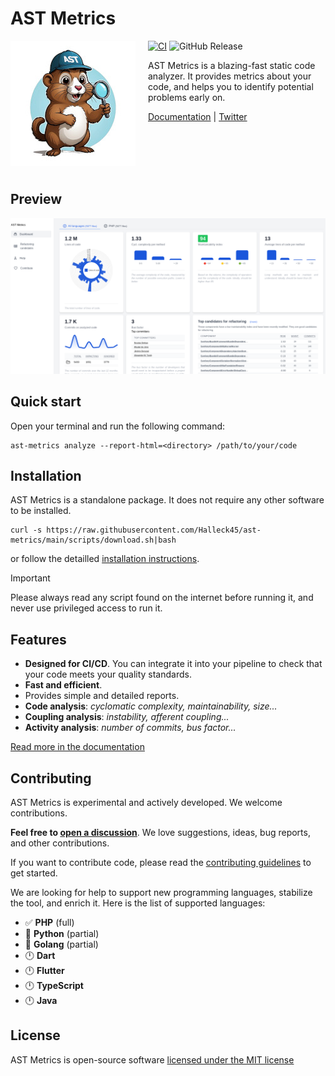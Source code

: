 # AST Metrics 

<img src="https://raw.githubusercontent.com/Halleck45/ast-metrics/main/docs/logo-ast-metrics-right.jpg" height="200px" alt="PhpMetrics" align="left" style="margin-right:20px"/>

[![CI](https://github.com/Halleck45/ast-metrics/actions/workflows/test.yml/badge.svg)](https://github.com/Halleck45/ast-metrics/actions/workflows/test.yml)
![GitHub Release](https://img.shields.io/github/v/release/Halleck45/ast-metrics)


AST Metrics is a blazing-fast static code analyzer. It provides metrics about your code, and helps you to identify potential problems early on. 

[Documentation](https://halleck45.github.io/ast-metrics/) | [Twitter](https://twitter.com/Halleck45)

<br/><br/>
<br/><br/>

## Preview

![HTML report](./docs/preview-html-report.png)

## Quick start

Open your terminal and run the following command:

```console
ast-metrics analyze --report-html=<directory> /path/to/your/code
```

## Installation

AST Metrics is a standalone package. It does not require any other software to be installed.

```console
curl -s https://raw.githubusercontent.com/Halleck45/ast-metrics/main/scripts/download.sh|bash
```

or follow the detailled [installation instructions](https://halleck45.github.io/ast-metrics/getting-started/install/).

> [!IMPORTANT]
> Please always read any script found on the internet before running it, and never use privileged access to run it.

## Features

+ **Designed for CI/CD**. You can integrate it into your pipeline to check that your code meets your quality standards.
+ **Fast and efficient**.
+ Provides simple and detailed reports.
+ **Code analysis**: *cyclomatic complexity, maintainability, size...*
+ **Coupling analysis**: *instability, afferent coupling...*
+ **Activity analysis**: *number of commits, bus factor...*

[Read more in the documentation](https://halleck45.github.io/ast-metrics/)

## Contributing

AST Metrics is experimental and actively developed. We welcome contributions.

**Feel free to [open a discussion](https://github.com/Halleck45/ast-metrics/discussions)**. We love suggestions, ideas, bug reports, and other contributions.

If you want to contribute code, please read the [contributing guidelines](.github/CONTRIBUTING.md) to get started.

We are looking for help to support new programming languages, stabilize the tool, and enrich it. Here is the list of supported languages:

+ ✅ **PHP** (full)
+ 👷 **Python** (partial)
+ 👷 **Golang** (partial)
+ 🕛 **Dart**
+ 🕛 **Flutter**
+ 🕛 **TypeScript**
+ 🕛 **Java**

## License

AST Metrics is open-source software [licensed under the MIT license](LICENSE)
